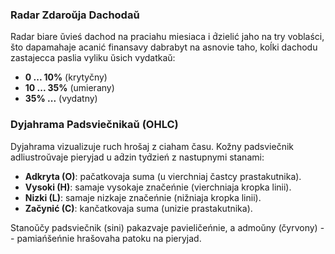 ### Radar Zdaroŭja Dachodaŭ

Radar biare ŭvieś dachod na praciahu miesiaca i d́zielić jaho na try voblaści, što dapamahaje acanić 
finansavy dabrabyt na asnovie taho, koĺki dachodu zastajecca paslia vyliku ŭsich vydatkaŭ: 
- **0 ... 10%** (krytyčny) 
- **10 ... 35%** (umierany) 
- **35% ...** (vydatny) 

### Dyjahrama Padsviečnikaŭ (OHLC) 

Dyjahrama vizualizuje ruch hrošaj z ciaham času. Kožny padsviečnik adliustroŭvaje pieryjad u ad́zin 
tyd́zień z nastupnymi stanami:
- **Adkryta (O)**: pačatkovaja suma (u vierchniaj častcy prastakutnika). 
- **Vysoki (H)**: samaje vysokaje značeńnie (vierchniaja kropka linii). 
- **Nizki (L)**: samaje nizkaje značeńnie (nižniaja kropka linii). 
- **Začynić (C)**: kančatkovaja suma (unizie prastakutnika). 

Stanoŭčy padsviečnik (sini) pakazvaje pavieličeńnie, a admoŭny (čyrvony) -- pamiańšeńnie hrašovaha 
patoku na pieryjad.
